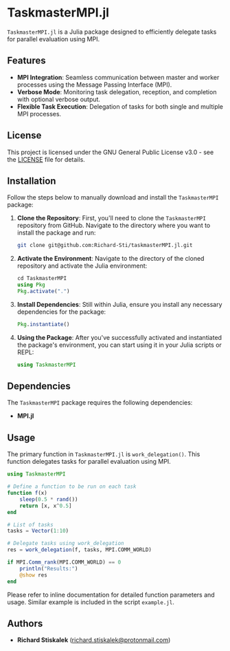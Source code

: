 # TaskmasterMPI.jl

`TaskmasterMPI.jl` is a Julia package designed to efficiently delegate tasks for parallel evaluation using MPI.

## Features
- **MPI Integration**: Seamless communication between master and worker processes using the Message Passing Interface (MPI).
- **Verbose Mode**: Monitoring task delegation, reception, and completion with optional verbose output.
- **Flexible Task Execution**: Delegation of tasks for both single and multiple MPI processes.

## License

This project is licensed under the GNU General Public License v3.0 - see the [LICENSE](LICENSE) file for details.

## Installation

Follow the steps below to manually download and install the `TaskmasterMPI` package:

1. **Clone the Repository**: First, you'll need to clone the `TaskmasterMPI` repository from GitHub. Navigate to the directory where you want to install the package and run:
    ```bash
    git clone git@github.com:Richard-Sti/taskmasterMPI.jl.git
    ```

2. **Activate the Environment**: Navigate to the directory of the cloned repository and activate the Julia environment:
    ```julia
    cd TaskmasterMPI
    using Pkg
    Pkg.activate(".")
    ```

3. **Install Dependencies**: Still within Julia, ensure you install any necessary dependencies for the package:
    ```julia
    Pkg.instantiate()
    ```

4. **Using the Package**: After you've successfully activated and instantiated the package's environment, you can start using it in your Julia scripts or REPL:
    ```julia
    using TaskmasterMPI
    ```

## Dependencies

The `TaskmasterMPI` package requires the following dependencies:

- **MPI.jl**

## Usage

The primary function in `TaskmasterMPI.jl` is `work_delegation()`. This function delegates tasks for parallel evaluation using MPI.

```julia
using TaskmasterMPI

# Define a function to be run on each task
function f(x)
    sleep(0.5 * rand())
    return [x, x^0.5]
end

# List of tasks
tasks = Vector(1:10)

# Delegate tasks using work_delegation
res = work_delegation(f, tasks, MPI.COMM_WORLD)

if MPI.Comm_rank(MPI.COMM_WORLD) == 0
    println("Results:")
    @show res
end
```

Please refer to inline documentation for detailed function parameters and usage. Similar example is included in the script `example.jl`.


## Authors

- **Richard Stiskalek** ([richard.stiskalek@protonmail.com](mailto:richard.stiskalek@protonmail.com))

